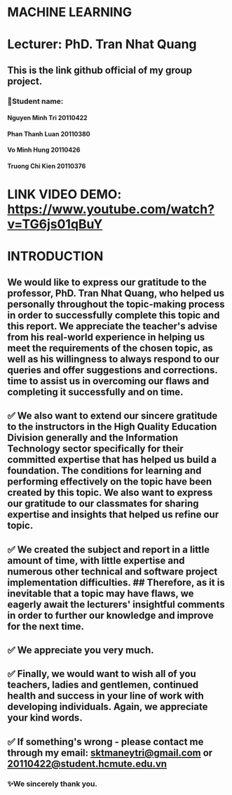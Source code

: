 # MACHINE LEARNING
# Lecturer: PhD. Tran Nhat Quang
## This is the link github official of my group project.
### :busts_in_silhouette:Student name: 
####       Nguyen Minh Tri 20110422 
####       Phan Thanh Luan 20110380
####       Vo Minh Hung 20110426
####       Truong Chi Kien 20110376
# LINK VIDEO DEMO: https://www.youtube.com/watch?v=TG6js01qBuY
# INTRODUCTION
##  We would like to express our gratitude to the professor, PhD. Tran Nhat Quang, who helped us personally throughout the topic-making process in order to successfully complete this topic and this report. We appreciate the teacher's advise from his real-world experience in helping us meet the requirements of the chosen topic, as well as his willingness to always respond to our queries and offer suggestions and corrections. time to assist us in overcoming our flaws and completing it successfully and on time.
## :white_check_mark: We also want to extend our sincere gratitude to the instructors in the High Quality Education Division generally and the Information Technology sector specifically for their committed expertise that has helped us build a foundation. The conditions for learning and performing effectively on the topic have been created by this topic. We also want to express our gratitude to our classmates for sharing expertise and insights that helped us refine our topic.
## :white_check_mark: We created the subject and report in a little amount of time, with little expertise and numerous other technical and software project implementation difficulties. ## Therefore, as it is inevitable that a topic may have flaws, we eagerly await the lecturers' insightful comments in order to further our knowledge and improve for the next time.
## :white_check_mark: We appreciate you very much.
## :white_check_mark: Finally, we would want to wish all of you teachers, ladies and gentlemen, continued health and success in your line of work with developing individuals. Again, we appreciate your kind words.
## :white_check_mark: If something's wrong - please contact me through my email: sktmaneytri@gmail.com or 20110422@student.hcmute.edu.vn

### :sparkles:We sincerely thank you. 
